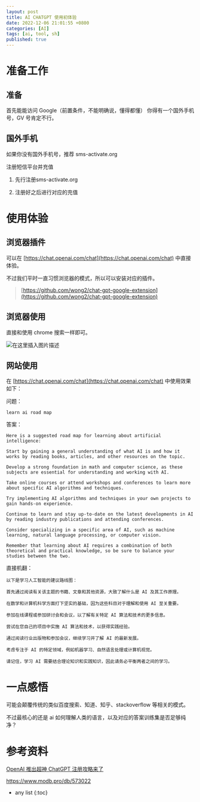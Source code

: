 ```yaml
---
layout: post 
title: AI CHATGPT 使用初体验  
date: 2022-12-06 21:01:55 +0800
categories: [AI] 
tags: [ai, tool, sh]
published: true
---
```


# 准备工作

## 准备

首先能能访问 Google（前置条件，不能明确说，懂得都懂）
你得有一个国外手机号，GV 号肯定不行。

## 国外手机

如果你没有国外手机号，推荐 sms-activate.org

注册短信平台并充值

1) 先行注册sms-activate.org

2) 注册好之后进行对应的充值


# 使用体验

## 浏览器插件

可以在 [https://chat.openai.com/chat](https://chat.openai.com/chat) 中直接体验。

不过我们平时一直习惯浏览器的模式，所以可以安装对应的插件。

> [https://github.com/wong2/chat-gpt-google-extension](https://github.com/wong2/chat-gpt-google-extension)

## 浏览器使用

直接和使用 chrome 搜索一样即可。

![在这里插入图片描述](https://img-blog.csdnimg.cn/c3a72687760146afa8f351a9a060a9b4.png)


## 网站使用

在 [https://chat.openai.com/chat](https://chat.openai.com/chat) 中使用效果如下：

问题：

```
learn ai road map
```

答案：

```
Here is a suggested road map for learning about artificial intelligence:

Start by gaining a general understanding of what AI is and how it works by reading books, articles, and other resources on the topic.

Develop a strong foundation in math and computer science, as these subjects are essential for understanding and working with AI.

Take online courses or attend workshops and conferences to learn more about specific AI algorithms and techniques.

Try implementing AI algorithms and techniques in your own projects to gain hands-on experience.

Continue to learn and stay up-to-date on the latest developments in AI by reading industry publications and attending conferences.

Consider specializing in a specific area of AI, such as machine learning, natural language processing, or computer vision.

Remember that learning about AI requires a combination of both theoretical and practical knowledge, so be sure to balance your studies between the two.
```

直接机翻：

```
以下是学习人工智能的建议路线图：

首先通过阅读有关该主题的书籍、文章和其他资源，大致了解什么是 AI 及其工作原理。

在数学和计算机科学方面打下坚实的基础，因为这些科目对于理解和使用 AI 至关重要。

参加在线课程或参加研讨会和会议，以了解有关特定 AI 算法和技术的更多信息。

尝试在您自己的项目中实施 AI 算法和技术，以获得实践经验。

通过阅读行业出版物和参加会议，继续学习并了解 AI 的最新发展。

考虑专注于 AI 的特定领域，例如机器学习、自然语言处理或计算机视觉。

请记住，学习 AI 需要结合理论知识和实践知识，因此请务必平衡两者之间的学习。
```

# 一点感悟

可能会颠覆传统的类似百度搜索、知道、知乎、stackoverflow 等相关的模式。

不过最核心的还是 ai 如何理解人类的语言，以及对应的答案训练集是否足够纯净？

# 参考资料

[OpenAI 推出超神 ChatGPT 注册攻略来了](https://juejin.cn/post/7173447848292253704)

https://www.modb.pro/db/573022

* any list
{:toc}
